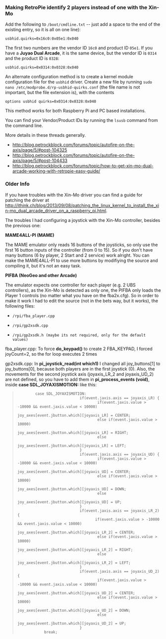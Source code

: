 ### Making RetroPie identify 2 players instead of one with the Xin-Mo  
  
Add the following to `/boot/cmdline.txt` -- just add a space to the end of the existing entry, so it is all on one line):

`usbhid.quirks=0x16c0:0x05e1:0x040`
  
The first two numbers are the vendor ID `16c0` and product ID `05e1`.
If you have a **Juyao Dual Arcade**, it is the same device, but the vendor ID is `0314` and the product ID is `0328`:

`usbhid.quirks=0x0314:0x0328:0x040`

An alternate configuration method is to create a kernel module configuration file for the `usbhid` driver. Create a new file by running `sudo nano /etc/modprobe.d/rp-usbhid-quirks.conf` (the file name is not important, but the file extension is), with the contents
``` 
options usbhid quirks=0x0314:0x0328:0x040
```
This method works for both Raspberry Pi and PC based installations. 

You can find your Vendor/Product IDs by running the `lsusb` command from the command line.  
  
More details in these threads generally.  
* http://blog.petrockblock.com/forums/topic/autofire-on-the-axis/page/5/#post-104325
* http://blog.petrockblock.com/forums/topic/autofire-on-the-axis/page/5/#post-104433  
* http://blog.petrockblock.com/forums/topic/how-to-get-xin-mo-dual-arcade-working-with-retropie-easy-guide/

### Older Info

If you have troubles with the Xin-Mo driver you can find a guide for patching the driver at http://ithink.ch/blog/2013/09/08/patching_the_linux_kernel_to_install_the_xin-mo_dual_arcade_driver_on_a_raspberry_pi.html.

The troubles I had configuring a joystick with the Xin-Mo controller, besides the previous one:

**MAME4ALL-PI (MAME)**

The MAME emulator only reads 16 buttons of the joysticks, so only use the first 16 button inputs of the controller (from 0 to 15). So if you don't have many buttons (6 by player, 2 Start and 2 service) work alright. You can make the MAME4ALL-PI to use more buttons by modifiying the source and compiling it, but it's not an easy task.

**PIFBA (NeoGeo and other Arcade)**

The emulator expects one controller for each player (e.g. 2 UBS controllers), as the Xin-Mo is detected as only one, the PIFBA only loads the Player 1 controls (no matter what you have on the fba2x.cfg).
So in order to make it work I had to edit the source (not in the bets way, but it works), the following files:
*     /rpi/fba_player.cpp
*     /rpi/gp2xsdk.cpp
*     /rpi/gp2xsdk.h (maybe its not required, only for the default values)

fba_player.cpp: To force **do_keypad()** to create 2 FBA_KEYPAD, I forced joyCount=2, so the for loop executes 2 times

gp2xsdk.cpp:
In **pi_joystick_read(int which1)** I changed all joy_buttons[1] to joy_buttons[0], because both players are in the first joystick (0). 
Also, the movements for the second joystick axis (joyaxis_LR_2 and joyaxis_UD_2) are not defined, so you have to add them in **pi_process_events (void)**, inside **case SDL_JOYAXISMOTION:** like this:

>             case SDL_JOYAXISMOTION:
>                                 if(event.jaxis.axis == joyaxis_LR) {
>                                         if(event.jaxis.value > -10000 && event.jaxis.value < 10000)
>                                                 joy_axes[event.jbutton.which][joyaxis_LR] = CENTER;
>                                         else if(event.jaxis.value > 10000)
>                                                 joy_axes[event.jbutton.which][joyaxis_LR] = RIGHT;
>                                         else
>                                                 joy_axes[event.jbutton.which][joyaxis_LR] = LEFT;
>                                 }
>                                 if(event.jaxis.axis == joyaxis_UD) {
>                                         if(event.jaxis.value > -10000 && event.jaxis.value < 10000)
>                                                 joy_axes[event.jbutton.which][joyaxis_UD] = CENTER;
>                                         else if(event.jaxis.value > 10000)
>                                                 joy_axes[event.jbutton.which][joyaxis_UD] = DOWN;
>                                         else
>                                                 joy_axes[event.jbutton.which][joyaxis_UD] = UP;
>                                 }
>                                 if(event.jaxis.axis == joyaxis_LR_2) {
>                                        if(event.jaxis.value > -10000 && event.jaxis.value < 10000)
>                                                 joy_axes[event.jbutton.which][joyaxis_LR_2] = CENTER;
>                                         else if(event.jaxis.value > 10000)
>                                                 joy_axes[event.jbutton.which][joyaxis_LR_2] = RIGHT;
>                                         else
>                                                 joy_axes[event.jbutton.which][joyaxis_LR_2] = LEFT;
>                                 }
>                                 if(event.jaxis.axis == joyaxis_UD_2) {
>                                         if(event.jaxis.value > -10000 && event.jaxis.value < 10000)
>                                                 joy_axes[event.jbutton.which][joyaxis_UD_2] = CENTER;
>                                         else if(event.jaxis.value > 10000)
>                                                 joy_axes[event.jbutton.which][joyaxis_UD_2] = DOWN;
>                                         else
>                                                 joy_axes[event.jbutton.which][joyaxis_UD_2] = UP;
>                                 }
>                 break;
